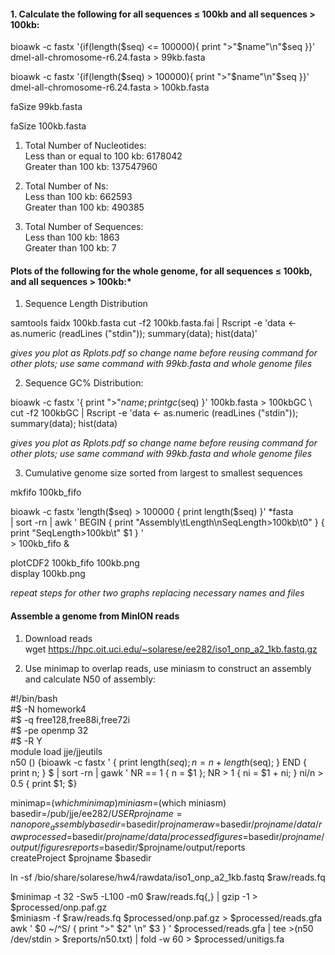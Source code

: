 #### 1.  Calculate the following for all sequences ≤ 100kb and all sequences > 100kb:  

bioawk -c fastx '{if(length($seq) <= 100000){ print ">"$name"\n"$seq }}' dmel-all-chromosome-r6.24.fasta > 99kb.fasta  

bioawk -c fastx '{if(length($seq) > 100000){ print ">"$name"\n"$seq }}' dmel-all-chromosome-r6.24.fasta > 100kb.fasta  

faSize 99kb.fasta  

faSize 100kb.fasta  

1. Total Number of Nucleotides:  
Less than or equal to 100 kb: 6178042  
Greater than 100 kb: 137547960  

2. Total Number of Ns:  
Less than 100 kb: 662593  
Greater than 100 kb: 490385  

3. Total Number of Sequences:  
Less than 100 kb: 1863  
Greater than 100 kb: 7

#### Plots of the following for the whole genome, for all sequences ≤ 100kb, and all sequences > 100kb:*  

1. Sequence Length Distribution  

samtools faidx 100kb.fasta
cut -f2 100kb.fasta.fai | Rscript -e 'data <- as.numeric (readLines ("stdin")); summary(data); hist(data)'  
  
_gives you plot as Rplots.pdf so change name before reusing command for other plots; use same command with 99kb.fasta and whole genome files_ 

2. Sequence GC% Distribution:  

bioawk -c fastx '{ print ">"$name; print gc($seq) }' 100kb.fasta > 100kbGC \  
cut -f2 100kbGC | Rscript -e 'data <- as.numeric (readLines ("stdin")); summary(data); hist(data)  

_gives you plot as Rplots.pdf so change name before reusing command for other plots; use same command with 99kb.fasta and whole genome files_  

3. Cumulative genome size sorted from largest to smallest sequences  

mkfifo 100kb_fifo

bioawk -c fastx 'length($seq) > 100000 { print length($seq) }' *fasta \
| sort -rn | awk ' BEGIN { print "Assembly\tLength\nSeqLength>100kb\t0" } { print "SeqLength>100kb\t" $1 } ' \
\> 100kb_fifo & 

plotCDF2 100kb_fifo 100kb.png  
display 100kb.png

_repeat steps for other two graphs replacing necessary names and files_

#### Assemble a genome from MinION reads  

1. Download reads  
wget https://hpc.oit.uci.edu/~solarese/ee282/iso1_onp_a2_1kb.fastq.gz  

2. Use minimap to overlap reads, use miniasm to construct an assembly and calculate N50 of assembly:  

\#!/bin/bash  
\#$ -N homework4  
\#$ -q free128,free88i,free72i  
\#$ -pe openmp 32  
\#$ -R Y  
module load jje/jjeutils  
n50 () {bioawk -c fastx ' { print length($seq); n=n+length($seq); } END { print n; } $
  | sort -rn   | gawk ' NR == 1 { n = $1 }; NR > 1 { ni = $1 + ni; } ni/n > 0.5 { print $1; $}

minimap=$(which minimap)  
miniasm=$(which miniasm)  
basedir=/pub/jje/ee282/$USER  
projname=nanopore_assembly  
basedir=$basedir/$projname  
raw=$basedir/$projname/data/raw  
processed=$basedir/$projname/data/processed  
figures=$basedir/$projname/output/figures  
reports=$basedir/$projname/output/reports  
createProject $projname $basedir  

ln -sf /bio/share/solarese/hw4/rawdata/iso1_onp_a2_1kb.fastq $raw/reads.fq  

$minimap -t 32 -Sw5 -L100 -m0 $raw/reads.fq{,} | gzip -1 > $processed/onp.paf.gz  
$miniasm -f $raw/reads.fq $processed/onp.paf.gz > $processed/reads.gfa  
awk ' $0 ~/^S/ { print ">" $2" \n" $3 } ' $processed/reads.gfa | tee >(n50 /dev/stdin > $reports/n50.txt) | fold -w 60 > $processed/unitigs.fa  


